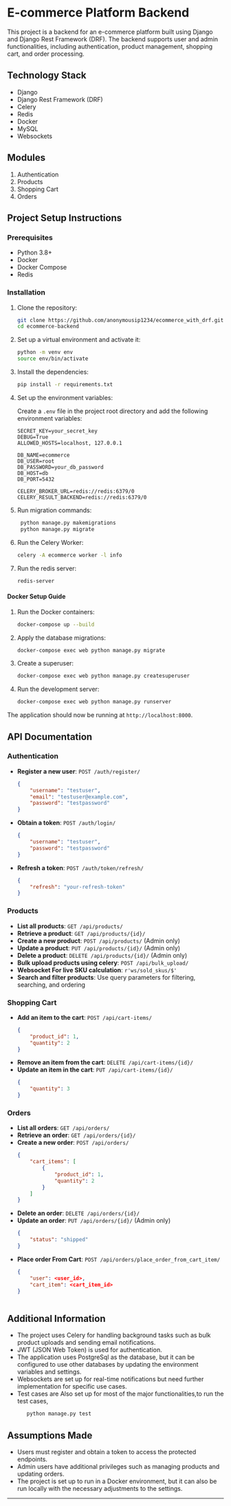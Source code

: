 # E-commerce Platform Backend

This project is a backend for an e-commerce platform built using Django and Django Rest Framework (DRF). The backend supports user and admin functionalities, including authentication, product management, shopping cart, and order processing.

## Technology Stack

- Django
- Django Rest Framework (DRF)
- Celery
- Redis
- Docker
- MySQL
- Websockets

## Modules

1. Authentication
2. Products
3. Shopping Cart
4. Orders

## Project Setup Instructions

### Prerequisites

- Python 3.8+
- Docker
- Docker Compose
- Redis

### Installation

1. Clone the repository:

    ```bash
    git clone https://github.com/anonymousip1234/ecommerce_with_drf.git
    cd ecommerce-backend
    ```

2. Set up a virtual environment and activate it:

    ```bash
    python -m venv env
    source env/bin/activate
    ```

3. Install the dependencies:

    ```bash
    pip install -r requirements.txt
    ```

4. Set up the environment variables:

    Create a `.env` file in the project root directory and add the following environment variables:

    ```env
    SECRET_KEY=your_secret_key
    DEBUG=True
    ALLOWED_HOSTS=localhost, 127.0.0.1

    DB_NAME=ecommerce
    DB_USER=root
    DB_PASSWORD=your_db_password
    DB_HOST=db
    DB_PORT=5432

    CELERY_BROKER_URL=redis://redis:6379/0
    CELERY_RESULT_BACKEND=redis://redis:6379/0
    ```

5. Run migration commands:
   ```bash
    python manage.py makemigrations
    python manage.py migrate
   ```

6. Run the Celery Worker:

    ```bash
    celery -A ecommerce worker -l info
    ```
7. Run the redis server:
    ```bash
    redis-server
    ```

#### Docker Setup Guide

1. Run the Docker containers:

    ```bash
    docker-compose up --build
    ```

2. Apply the database migrations:

    ```bash
    docker-compose exec web python manage.py migrate
    ```

3. Create a superuser:

    ```bash
    docker-compose exec web python manage.py createsuperuser
    ```

4. Run the development server:

    ```bash
    docker-compose exec web python manage.py runserver
    ```

The application should now be running at `http://localhost:8000`.

## API Documentation

### Authentication

- **Register a new user**: `POST /auth/register/`
    ```json
    {
        "username": "testuser",
        "email": "testuser@example.com",
        "password": "testpassword"
    }
    ```

- **Obtain a token**: `POST /auth/login/`
    ```json
    {
        "username": "testuser",
        "password": "testpassword"
    }
    ```

- **Refresh a token**: `POST /auth/token/refresh/`
    ```json
    {
        "refresh": "your-refresh-token"
    }
    ```

### Products

- **List all products**: `GET /api/products/`
- **Retrieve a product**: `GET /api/products/{id}/`
- **Create a new product**: `POST /api/products/` (Admin only)
- **Update a product**: `PUT /api/products/{id}/` (Admin only)
- **Delete a product**: `DELETE /api/products/{id}/` (Admin only)
- **Bulk upload products using celery**: `POST /api/bulk_upload/`
- **Websocket For live SKU calculation**: `r'ws/sold_skus/$'`
- **Search and filter products**: Use query parameters for filtering, searching, and ordering


### Shopping Cart

- **Add an item to the cart**: `POST /api/cart-items/`
    ```json
    {
        "product_id": 1,
        "quantity": 2
    }
    ```
- **Remove an item from the cart**: `DELETE /api/cart-items/{id}/`
- **Update an item in the cart**: `PUT /api/cart-items/{id}/`
    ```json
    {
        "quantity": 3
    }
    ```


### Orders

- **List all orders**: `GET /api/orders/`
- **Retrieve an order**: `GET /api/orders/{id}/`
- **Create a new order**: `POST /api/orders/`
    ```json
    {
        "cart_items": [
            {
                "product_id": 1,
                "quantity": 2
            }
        ]
    }
    ```
- **Delete an order**: `DELETE /api/orders/{id}/`
- **Update an order**: `PUT /api/orders/{id}/` (Admin only)
    ```json
    {
        "status": "shipped"
    }
    ```
- **Place order From Cart**: `POST /api/orders/place_order_from_cart_item/`
    ```json
    {
        "user": <user_id>,
        "cart_item": <cart_item_id>
    }



## Additional Information

- The project uses Celery for handling background tasks such as bulk product uploads and sending email notifications.
- JWT (JSON Web Token) is used for authentication.
- The application uses PostgreSql as the database, but it can be configured to use other databases by updating the environment variables and settings.
- Websockets are set up for real-time notifications but need further implementation for specific use cases.
- Test cases are Also set up for most of the major functionalities,to run the test cases,
   ```bash
      python manage.py test
   ```

## Assumptions Made

- Users must register and obtain a token to access the protected endpoints.
- Admin users have additional privileges such as managing products and updating orders.
- The project is set up to run in a Docker environment, but it can also be run locally with the necessary adjustments to the settings.

---
